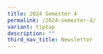 ```yaml
---
title: 2024 Semester 4
permalink: /2024-semester-4/
variant: tiptap
description: ""
third_nav_title: Newsletter
---
```

